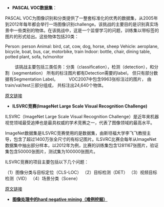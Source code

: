 
- **PASCAL VOC数据集**：

PASCAL VOC为图像识别和分类提供了一整套标准化的优秀的数据集，从2005年到2012年每年都会举行一场图像识别challenge。该挑战的主要目的是识别真实场景中一些类别的物体。在该挑战中，这是一个监督学习的问题，训练集以带标签的图片的形式给出。这些物体包括20类：

Person: person
Animal: bird, cat, cow, dog, horse, sheep
Vehicle: aeroplane, bicycle, boat, bus, car, motorbike, train
Indoor: bottle, chair, dining table, potted plant, sofa, tv/monitor

        该挑战主要包括三类任务：分类（classification），检测（detection），和分割（segmentation） 所有的标注图片都有Detection需要的label， 但只有部分数据有Segmentation Label。
        VOC2007中包含9963张标注过的图片， 由train/val/test三部分组成， 共标注出24,640个物体。

[原文链接](https://blog.csdn.net/zw__chen/article/details/82856231)

- **ILSVRC竞赛(ImageNet Large Scale Visual Recognition Challenge)**

ILSVRC（ImageNet Large Scale Visual Recognition Challenge）是近年来机器视觉领域最受追捧也是最具权威的学术竞赛之一，代表了图像领域的最高水平。

ImageNet数据集是ILSVRC竞赛使用的是数据集，由斯坦福大学李飞飞教授主导，包含了超过1400万张全尺寸的有标记图片。ILSVRC比赛会每年从ImageNet数据集中抽出部分样本，以2012年为例，比赛的训练集包含1281167张图片，验证集包含50000张图片，测试集为100000张图片。

ILSVRC竞赛的项目主要包括以下几个问题：

（1）图像分类与目标定位（CLS-LOC）
（2）目标检测（DET）
（3）视频目标检测（VID）
（4）场景分类（Scene）


[原文链接](https://blog.csdn.net/sophia_11/article/details/84570177)

- **[图像处理中的hard negative mining（难例挖掘）](https://blog.csdn.net/qq_36570733/article/details/83444245)**